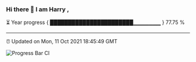 ### Hi there 👋 I am Harry , 

⏳ Year progress { ███████████████████████▁▁▁▁▁▁▁ } 77.75 %

---

⏰ Updated on Mon, 11 Oct 2021 18:45:49 GMT

![Progress Bar CI](https://github.com/duykhang68/duykhang68/workflows/Progress%20Bar%20CI/badge.svg)
